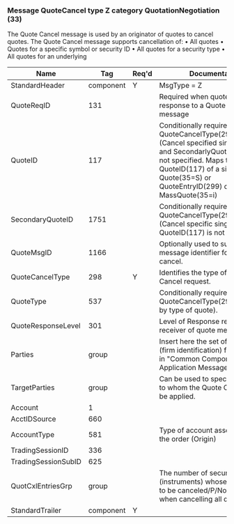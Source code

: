 ### Message QuoteCancel type Z category QuotationNegotiation (33)

The Quote Cancel message is used by an originator of quotes to cancel quotes.
The Quote Cancel message supports cancellation of:
• All quotes
• Quotes for a specific symbol or security ID
• All quotes for a security type
• All quotes for an underlying

| Name                | Tag       | Req'd | Documentation                                                                                                                               |
|---------------------|-----------|----------|-------------------------------------------------------------------------------------------------------------------------------|
| StandardHeader      | component |   Y   | MsgType = Z                                                                                                                               |
| QuoteReqID          | 131       |       | Required when quote is in response to a Quote Request message                                                                                                                               |
| QuoteID             | 117       |       | Conditionally required when QuoteCancelType(298) = 5 (Cancel specified single quote) and SecondarlyQuoteID(1751) is not specified. Maps to QuoteID(117) of a single Quote(35=S) or QuoteEntryID(299) of a MassQuote(35=i) |
| SecondaryQuoteID    | 1751      |       | Conditionally required when QuoteCancelType(298) = 5 (Cancel specific single quote) and QuoteID(117) is not specified.                                                                                                    |
| QuoteMsgID          | 1166      |       | Optionally used to supply a message identifier for a quote cancel.                                                                                                                               |
| QuoteCancelType     | 298       |   Y   | Identifies the type of Quote Cancel request.                                                                                                                               |
| QuoteType           | 537       |       | Conditionally required when QuoteCancelType(298)=6(Cancel by type of quote).                                                                                                                               |
| QuoteResponseLevel  | 301       |       | Level of Response requested from receiver of quote messages.                                                                                                                               |
| Parties             | group     |       | Insert here the set of "Parties" (firm identification) fields defined in "Common Components of Application Messages"                                                                                                      |
| TargetParties       | group     |       | Can be used to specify the parties to whom the Quote Cancel should be applied.                                                                                                                               |
| Account             | 1         |       |                                                                                                                                |
| AcctIDSource        | 660       |       |                                                                                                                                |
| AccountType         | 581       |       | Type of account associated with the order (Origin)                                                                                                                               |
| TradingSessionID    | 336       |       |                                                                                                                                |
| TradingSessionSubID | 625       |       |                                                                                                                                |
| QuotCxlEntriesGrp   | group     |       | The number of securities (instruments) whose quotes are to be canceled/P/Not required when cancelling all quotes.                                                                                                         |
| StandardTrailer     | component |   Y   |                                                                                                                                |

